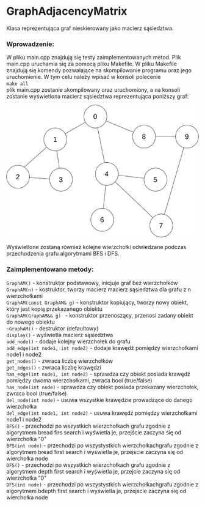 # GraphAdjacencyMatrix

Klasa reprezentująca graf nieskierowany jako macierz sąsiedztwa.

### Wprowadzenie:

W pliku main.cpp znajdują się testy zaimplementowanych metod. 
Plik main.cpp uruchamia się za pomocą pliku Makefile. W pliku Makefile znajdują się komendy pozwalające
na skompilowanie programu oraz jego uruchomienie. W tym celu należy wpisać w konsoli polecenie <br/>
`make all` <br/>
plik main.cpp zostanie skompilowany oraz uruchomiony, a na konsoli zostanie wyświetlona macierz sąsiedztwa
reprezentująca poniższy graf:

![image](./Graph.png)

Wyświetlone zostaną również kolejne wierzchołki odwiedzane podczas przechodzenia grafu
algorytmami BFS i DFS.


### Zaimplementowano metody:

`GraphAM()` - konstruktor podstawowy, inicjuje graf bez wierzchołków <br/>
`GraphAM(n)` - kostruktor, tworzy macierz macierz sąsiedztwa dla grafu z n wierzchołkami <br/>
`GraphAM(const GraphAM& g)` - konstruktor kopiujący, tworzy nowy obiekt, który jest kopią przekazanego obiektu <br/>
`GraphAM(GraphAM&& g) ` - konstruktor przenoszący, przenosi zadany obiekt do nowego obiektu <br/>
`~GraphAM()` - destruktor (defaultowy) <br/>
`display()` - wyświetla macierz sąsiedztwa\
`add_node()` - dodaje kolejny wierzchołek do grafu\
`add_edge(int node1, int node2)` - dodaje krawędź pomiędzy wierzchołkami node1 i node2\
`get_nodes()` - zwraca liczbę wierzchołków\
`get_edges()` - zwraca liczbę krawędzi\
`has_edge(int node1, int node2)` - sprawdza czy obiekt posiada krawędź pomiędzy dwoma wierzchołkami, zwraca bool (true/false) <br/>
`has_node(int node)` - sprawdza czy obiekt posiada przekazany wierzchołek, zwraca bool (true/false) <br/> 
`del_node(int node)` - usuwa wszystkie krawędzie prowadzące do danego wierzchołka <br/>
`del_edge(int node1, int node2)` - usuwa krawędź pomiędzy wierzchołkami node1 i node2 <br/> 
`BFS()` - przechodzi po wszystkich wierzchołkach grafu zgodnie
z algorytmem bread firs search i wyświetla je, przejście zaczyna się od wierzchołka "0" <br/>
`BFS(int node)` -  przechodzi po wszystystkich wierzchołkachgrafu zgodnie 
z algorytmem bread first search i wyświetla je, przejscie zaczyna się od wierchołka node <br/>
`DFS()` - przechodzi po wszystkich wierzchołkach grafu zgodnie 
z algorytmem depth first search i wyświetla je, przejcie zaczyna się od wierzchołka "0" <br/>
`DFS(int node)` -  przechodzi po wszystystkich wierzchołkachgrafu zgodnie 
z algorytmem bdepth first search i wyświetla je, przejscie zaczyna się od wierchołka node




